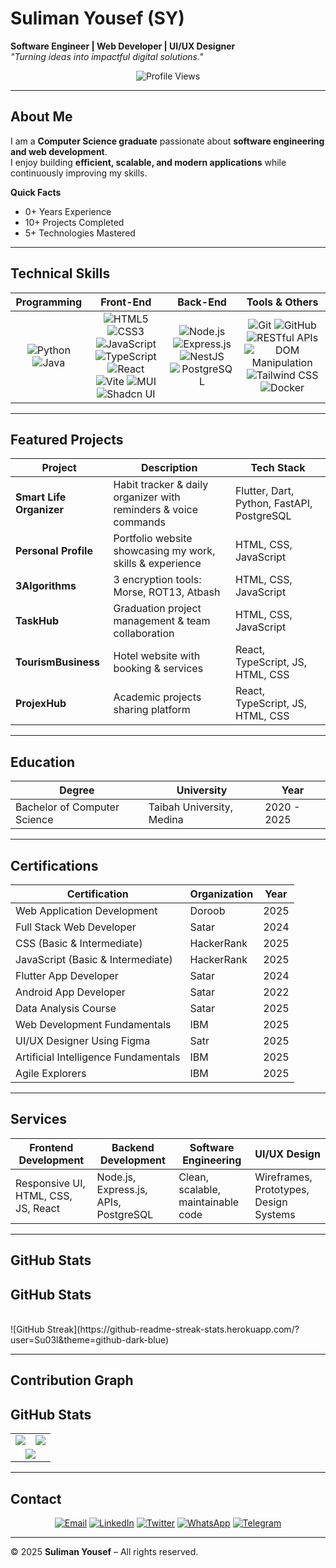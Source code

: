 # Suliman Yousef (SY)

**Software Engineer | Web Developer | UI/UX Designer**  
_"Turning ideas into impactful digital solutions."_

<div align="center">
  
![Profile Views](https://komarev.com/ghpvc/?username=Su03l&label=Profile%20Views&color=0a66c2&style=for-the-badge)

</div>

---

## About Me

I am a **Computer Science graduate** passionate about **software engineering and web development**.  
I enjoy building **efficient, scalable, and modern applications** while continuously improving my skills.

**Quick Facts**
- 0+ Years Experience  
- 10+ Projects Completed  
- 5+ Technologies Mastered  

---

## Technical Skills

<div align="center">

| Programming | Front-End | Back-End | Tools & Others |
|:------------:|:-----------:|:-----------:|:-----------:|
| ![Python](https://img.shields.io/badge/Python-3776AB?style=for-the-badge&logo=python&logoColor=white) ![Java](https://img.shields.io/badge/Java-007396?style=for-the-badge&logo=java&logoColor=white) | ![HTML5](https://img.shields.io/badge/HTML5-E34F26?style=for-the-badge&logo=html5&logoColor=white) ![CSS3](https://img.shields.io/badge/CSS3-1572B6?style=for-the-badge&logo=css3&logoColor=white) ![JavaScript](https://img.shields.io/badge/JavaScript-F7DF1E?style=for-the-badge&logo=javascript&logoColor=black) ![TypeScript](https://img.shields.io/badge/TypeScript-007ACC?style=for-the-badge&logo=typescript&logoColor=white) ![React](https://img.shields.io/badge/React-20232A?style=for-the-badge&logo=react&logoColor=61DAFB) ![Vite](https://img.shields.io/badge/Vite-646CFF?style=for-the-badge&logo=vite&logoColor=white) ![MUI](https://img.shields.io/badge/MUI-007FFF?style=for-the-badge&logo=mui&logoColor=white) ![Shadcn UI](https://img.shields.io/badge/Shadcn_UI-000000?style=for-the-badge&logo=shadcnui&logoColor=white) | ![Node.js](https://img.shields.io/badge/Node.js-339933?style=for-the-badge&logo=nodedotjs&logoColor=white) ![Express.js](https://img.shields.io/badge/Express.js-000000?style=for-the-badge&logo=express&logoColor=white) ![NestJS](https://img.shields.io/badge/NestJS-E0234E?style=for-the-badge&logo=nestjs&logoColor=white) ![PostgreSQL](https://img.shields.io/badge/PostgreSQL-316192?style=for-the-badge&logo=postgresql&logoColor=white) | ![Git](https://img.shields.io/badge/Git-F05032?style=for-the-badge&logo=git&logoColor=white) ![GitHub](https://img.shields.io/badge/GitHub-181717?style=for-the-badge&logo=github&logoColor=white) ![RESTful APIs](https://img.shields.io/badge/RESTful_APIs-009688?style=for-the-badge&logo=api&logoColor=white) ![DOM Manipulation](https://img.shields.io/badge/DOM_Manipulation-FF9800?style=for-the-badge&logo=javascript&logoColor=white) ![Tailwind CSS](https://img.shields.io/badge/Tailwind_CSS-06B6D4?style=for-the-badge&logo=tailwindcss&logoColor=white) ![Docker](https://img.shields.io/badge/Docker-2496ED?style=for-the-badge&logo=docker&logoColor=white) |

</div>

---

## Featured Projects

| Project | Description | Tech Stack |
|---------|-------------|------------|
| **Smart Life Organizer** | Habit tracker & daily organizer with reminders & voice commands | Flutter, Dart, Python, FastAPI, PostgreSQL |
| **Personal Profile** | Portfolio website showcasing my work, skills & experience | HTML, CSS, JavaScript |
| **3Algorithms** | 3 encryption tools: Morse, ROT13, Atbash | HTML, CSS, JavaScript |
| **TaskHub** | Graduation project management & team collaboration | HTML, CSS, JavaScript |
| **TourismBusiness** | Hotel website with booking & services | React, TypeScript, JS, HTML, CSS |
| **ProjexHub** | Academic projects sharing platform | React, TypeScript, JS, HTML, CSS |

---

## Education

| Degree | University | Year |
|--------|-------------|------|
| Bachelor of Computer Science | Taibah University, Medina | 2020 - 2025 |

---

## Certifications

| Certification | Organization | Year |
|---------------|--------------|------|
| Web Application Development | Doroob | 2025 |
| Full Stack Web Developer | Satar | 2024 |
| CSS (Basic & Intermediate) | HackerRank | 2025 |
| JavaScript (Basic & Intermediate) | HackerRank | 2025 |
| Flutter App Developer | Satar | 2024 |
| Android App Developer | Satar | 2022 |
| Data Analysis Course | Satar | 2025 |
| Web Development Fundamentals | IBM | 2025 |
| UI/UX Designer Using Figma | Satr | 2025 |
| Artificial Intelligence Fundamentals | IBM | 2025 |
| Agile Explorers | IBM | 2025 |

---

## Services

<div align="center">

| Frontend Development | Backend Development | Software Engineering | UI/UX Design |
|----------------------|--------------------|----------------------|---------------|
| Responsive UI, HTML, CSS, JS, React | Node.js, Express.js, APIs, PostgreSQL | Clean, scalable, maintainable code | Wireframes, Prototypes, Design Systems |

</div>

---

## GitHub Stats

## GitHub Stats

<div align="center> 
  ![GitHub Stats](https://github-readme-stats.vercel.app/api?username=Su03l&show_icons=true&theme=github_dark)  


![Top Languages](https://github-readme-stats.vercel.app/api/top-langs/?username=Su03l&layout=compact&theme=github_dark)  
</div>
<br>
![GitHub Streak](https://github-readme-streak-stats.herokuapp.com/?user=Su03l&theme=github-dark-blue)  




---

## Contribution Graph

## GitHub Stats

<table>
  <tr>
    <td><img src="https://github-readme-stats.vercel.app/api?username=Su03l&show_icons=true&theme=github_dark" /></td>
    <td><img src="https://github-readme-stats.vercel.app/api/top-langs/?username=Su03l&layout=compact&theme=github_dark" /></td>
  </tr>
  <tr>
    <td colspan="2" align="center"><img src="https://github-readme-streak-stats.herokuapp.com/?user=Su03l&theme=github-dark-blue" /></td>
  </tr>
</table>


---

## Contact

<div align="center">

[![Email](https://img.shields.io/badge/Email-D14836?style=for-the-badge&logo=gmail&logoColor=white)](mailto:sulimany662@gmail.com)
[![LinkedIn](https://img.shields.io/badge/LinkedIn-0a66c2?style=for-the-badge&logo=linkedin&logoColor=white)](https://www.linkedin.com/in/suliaman-yousef-36265a320)
[![Twitter](https://img.shields.io/badge/Twitter-1DA1F2?style=for-the-badge&logo=twitter&logoColor=white)](https://twitter.com/Su05l)
[![WhatsApp](https://img.shields.io/badge/WhatsApp-25D366?style=for-the-badge&logo=whatsapp&logoColor=white)](https://wa.me/966590128804)
[![Telegram](https://img.shields.io/badge/Telegram-0088cc?style=for-the-badge&logo=telegram&logoColor=white)](https://t.me/Su05l)

</div>


---

© 2025 **Suliman Yousef** – All rights reserved.
